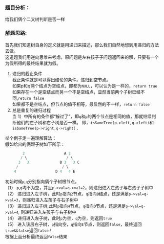 ### 题目分析：
给我们俩个二叉树判断是否一样

### 解题思路:
首先我们知道树自身的定义就是用递归来描述，那么我们自然地想到用递归的方法去做。  
这道题我们用逆向思维来考虑，原问题是左右孩子子问题返回来的解，只要有一个为假所得的最终结果就为假。  
1) 递归的截止条件  
截止条件就是可以得出结论的条件。递归到空节点。  
如果p和q两个结点为空结点，即都为`NULL`，可以认为是一样的，`return true`  
如果存在一个是空结点而另一个不是空结点，显然当前两个子树已经不同,`return false`  
如果都不是空结点，但节点的值不相等，最显然的不一样，`return false`  
2) 总是重复的递归过程  
当 1）中所有的条件都“躲过了”，即`q`和`p`的两个节点是相同的值，那就继续判断他们的左子树和右子树是否一样。
即，`isSameTree(p->left,q->left)`和`isSameTree(p->right,q->right)` . 

举个例子走一遍理解算法：  
假如给出的俩颗子树如下所示：  
```cpp
        2                  A 2
       / \                  / \
      3   3              B 3   3 C
     /                    / \
    4                  D 4   4 E
```
初始时候`p`,`q`分别指向俩个子树根节点。  
（1）	`p`,`q`均不为空，并且`p->val=q->val=2`，则递归进入左孩子与右孩子子树中  
（2）	递归进入左子树，此时`p`指向`2`节点，`q`指向`B`结点，还是满足`p->val=q->val=3`，则递归进入左孩子与右子树中  
（3）	递归进入左子树,此时`p`指向`4`节点，`q`指向`D`节点，还是满足`p->val=q->val=4`, 则递归进入左孩子与右子树中  
（4）	递归进入左子树，此时`p`为空，`q`为空，则返回`true`  
（5）	进入该层右子树，`p`指向空，`q`指向`E`节点，则返回`false`，最终返回`true&&false`返回`false`！  
根据上面分析最终返回`false`结果

